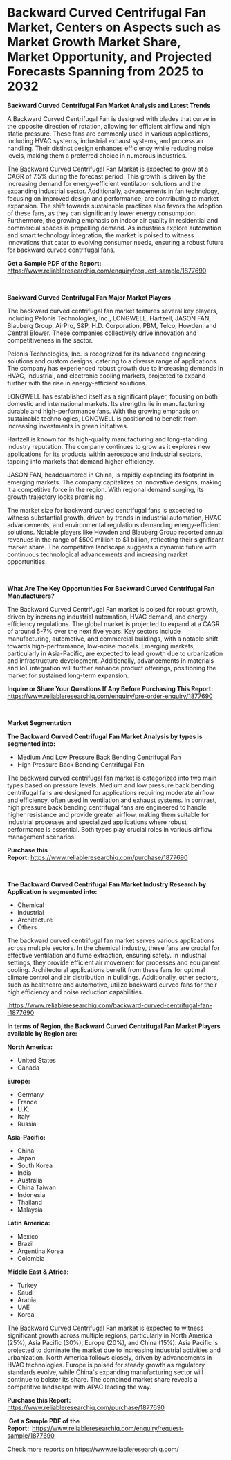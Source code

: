<p><h1>Backward Curved Centrifugal Fan Market, Centers on Aspects such as Market Growth Market Share, Market Opportunity, and Projected Forecasts Spanning from 2025 to 2032</h1></p><p><strong>Backward Curved Centrifugal Fan Market Analysis and Latest Trends</strong></p>
<p><p>A Backward Curved Centrifugal Fan is designed with blades that curve in the opposite direction of rotation, allowing for efficient airflow and high static pressure. These fans are commonly used in various applications, including HVAC systems, industrial exhaust systems, and process air handling. Their distinct design enhances efficiency while reducing noise levels, making them a preferred choice in numerous industries.</p><p>The Backward Curved Centrifugal Fan Market is expected to grow at a CAGR of 7.5% during the forecast period. This growth is driven by the increasing demand for energy-efficient ventilation solutions and the expanding industrial sector. Additionally, advancements in fan technology, focusing on improved design and performance, are contributing to market expansion. The shift towards sustainable practices also favors the adoption of these fans, as they can significantly lower energy consumption. Furthermore, the growing emphasis on indoor air quality in residential and commercial spaces is propelling demand. As industries explore automation and smart technology integration, the market is poised to witness innovations that cater to evolving consumer needs, ensuring a robust future for backward curved centrifugal fans.</p></p>
<p><strong>Get a Sample PDF of the Report:&nbsp;</strong> <a href="https://www.reliableresearchiq.com/enquiry/request-sample/1877690?utm_campaign=3180&utm_medium=2&utm_source=Github&utm_content=ia&utm_term=11042025&utm_id=backward-curved-centrifugal-fan">https://www.reliableresearchiq.com/enquiry/request-sample/1877690</a></p>
<p>&nbsp;</p>
<p><strong>Backward Curved Centrifugal Fan Major Market Players</strong></p>
<p><p>The backward curved centrifugal fan market features several key players, including Pelonis Technologies, Inc., LONGWELL, Hartzell, JASON FAN, Blauberg Group, AirPro, S&P, H.D. Corporation, PBM, Telco, Howden, and Central Blower. These companies collectively drive innovation and competitiveness in the sector.</p><p>Pelonis Technologies, Inc. is recognized for its advanced engineering solutions and custom designs, catering to a diverse range of applications. The company has experienced robust growth due to increasing demands in HVAC, industrial, and electronic cooling markets, projected to expand further with the rise in energy-efficient solutions.</p><p>LONGWELL has established itself as a significant player, focusing on both domestic and international markets. Its strengths lie in manufacturing durable and high-performance fans. With the growing emphasis on sustainable technologies, LONGWELL is positioned to benefit from increasing investments in green initiatives.</p><p>Hartzell is known for its high-quality manufacturing and long-standing industry reputation. The company continues to grow as it explores new applications for its products within aerospace and industrial sectors, tapping into markets that demand higher efficiency.</p><p>JASON FAN, headquartered in China, is rapidly expanding its footprint in emerging markets. The company capitalizes on innovative designs, making it a competitive force in the region. With regional demand surging, its growth trajectory looks promising.</p><p>The market size for backward curved centrifugal fans is expected to witness substantial growth, driven by trends in industrial automation, HVAC advancements, and environmental regulations demanding energy-efficient solutions. Notable players like Howden and Blauberg Group reported annual revenues in the range of $500 million to $1 billion, reflecting their significant market share. The competitive landscape suggests a dynamic future with continuous technological advancements and increasing market opportunities.</p></p>
<p>&nbsp;</p>
<p><strong>What Are The Key Opportunities For Backward Curved Centrifugal Fan Manufacturers?</strong></p>
<p><p>The Backward Curved Centrifugal Fan market is poised for robust growth, driven by increasing industrial automation, HVAC demand, and energy efficiency regulations. The global market is projected to expand at a CAGR of around 5-7% over the next five years. Key sectors include manufacturing, automotive, and commercial buildings, with a notable shift towards high-performance, low-noise models. Emerging markets, particularly in Asia-Pacific, are expected to lead growth due to urbanization and infrastructure development. Additionally, advancements in materials and IoT integration will further enhance product offerings, positioning the market for sustained long-term expansion.</p></p>
<p><strong>Inquire or Share Your Questions If Any Before Purchasing This Report:</strong> <a href="https://www.reliableresearchiq.com/enquiry/pre-order-enquiry/1877690?utm_campaign=3180&utm_medium=2&utm_source=Github&utm_content=ia&utm_term=11042025&utm_id=backward-curved-centrifugal-fan">https://www.reliableresearchiq.com/enquiry/pre-order-enquiry/1877690</a></p>
<p>&nbsp;</p>
<p><strong>Market Segmentation</strong></p>
<p><strong>The Backward Curved Centrifugal Fan Market Analysis by types is segmented into:</strong></p>
<p><ul><li>Medium And Low Pressure Back Bending Centrifugal Fan</li><li>High Pressure Back Bending Centrifugal Fan</li></ul></p>
<p><p>The backward curved centrifugal fan market is categorized into two main types based on pressure levels. Medium and low pressure back bending centrifugal fans are designed for applications requiring moderate airflow and efficiency, often used in ventilation and exhaust systems. In contrast, high pressure back bending centrifugal fans are engineered to handle higher resistance and provide greater airflow, making them suitable for industrial processes and specialized applications where robust performance is essential. Both types play crucial roles in various airflow management scenarios.</p></p>
<p><strong>Purchase this Report:&nbsp;</strong><a href="https://www.reliableresearchiq.com/purchase/1877690?utm_campaign=3180&utm_medium=2&utm_source=Github&utm_content=ia&utm_term=11042025&utm_id=backward-curved-centrifugal-fan">https://www.reliableresearchiq.com/purchase/1877690</a></p>
<p>&nbsp;</p>
<p><strong>The Backward Curved Centrifugal Fan Market Industry Research by Application is segmented into:</strong></p>
<p><ul><li>Chemical</li><li>Industrial</li><li>Architecture</li><li>Others</li></ul></p>
<p><p>The backward curved centrifugal fan market serves various applications across multiple sectors. In the chemical industry, these fans are crucial for effective ventilation and fume extraction, ensuring safety. In industrial settings, they provide efficient air movement for processes and equipment cooling. Architectural applications benefit from these fans for optimal climate control and air distribution in buildings. Additionally, other sectors, such as healthcare and automotive, utilize backward curved fans for their high efficiency and noise reduction capabilities.</p></p>
<p><a href="https://www.reliableresearchiq.com/backward-curved-centrifugal-fan-r1877690?utm_campaign=3180&utm_medium=2&utm_source=Github&utm_content=ia&utm_term=11042025&utm_id=backward-curved-centrifugal-fan">&nbsp;https://www.reliableresearchiq.com/backward-curved-centrifugal-fan-r1877690</a></p>
<p><strong>In terms of Region, the Backward Curved Centrifugal Fan Market Players available by Region are:</strong></p>
<p>
    <p> <strong> North America: </strong>
        <ul>
            <li>United States</li>
            <li>Canada</li>
        </ul>
        </p> 
    <p> <strong> Europe: </strong>
        <ul>
            <li>Germany</li>
            <li>France</li>
            <li>U.K.</li>
            <li>Italy</li>
            <li>Russia</li>
        </ul>
        </p> 
    <p> <strong> Asia-Pacific: </strong>
        <ul>
            <li>China</li>
            <li>Japan</li>
            <li>South Korea</li>
            <li>India</li>
            <li>Australia</li>
            <li>China Taiwan</li>
            <li>Indonesia</li>
            <li>Thailand</li>
            <li>Malaysia</li>
        </ul>
        </p> 
    <p> <strong> Latin America: </strong>
        <ul>
            <li>Mexico</li>
            <li>Brazil</li>
            <li>Argentina Korea</li>
            <li>Colombia</li>
        </ul>
        </p> 
    <p> <strong> Middle East & Africa: </strong>
        <ul>
            <li>Turkey</li>
            <li>Saudi</li>
            <li>Arabia</li>
            <li>UAE</li>
            <li>Korea</li>
        </ul>
    </p>
    </p>
<p><p>The Backward Curved Centrifugal Fan market is expected to witness significant growth across multiple regions, particularly in North America (25%), Asia Pacific (30%), Europe (20%), and China (15%). Asia Pacific is projected to dominate the market due to increasing industrial activities and urbanization. North America follows closely, driven by advancements in HVAC technologies. Europe is poised for steady growth as regulatory standards evolve, while China's expanding manufacturing sector will continue to bolster its share. The combined market share reveals a competitive landscape with APAC leading the way.</p></p>
<p><strong>Purchase this Report: </strong><a href="https://www.reliableresearchiq.com/purchase/1877690?utm_campaign=3180&utm_medium=2&utm_source=Github&utm_content=ia&utm_term=11042025&utm_id=backward-curved-centrifugal-fan">https://www.reliableresearchiq.com/purchase/1877690</a></p>
<p>&nbsp;<strong>Get a Sample PDF of the Report:&nbsp;&nbsp;</strong><a href="https://www.reliableresearchiq.com/enquiry/request-sample/1877690?utm_campaign=3180&utm_medium=2&utm_source=Github&utm_content=ia&utm_term=11042025&utm_id=backward-curved-centrifugal-fan">https://www.reliableresearchiq.com/enquiry/request-sample/1877690</a></p>
<p><strong></strong></p>
<p>Check more reports on <a href="https://www.reliableresearchiq.com/?utm_campaign=3180&utm_medium=2&utm_source=Github&utm_content=ia&utm_term=11042025&utm_id=backward-curved-centrifugal-fan">https://www.reliableresearchiq.com/</a></p>